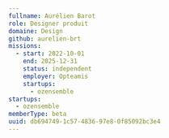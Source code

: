 ```yaml
---
fullname: Aurélien Barot
role: Designer produit
domaine: Design
github: aurelien-brt
missions:
  - start: 2022-10-01
    end: 2025-12-31
    status: independent
    employer: Opteamis
    startups:
      - ozensemble
startups:
  - ozensemble
memberType: beta
uuid: db694749-1c57-4836-97e8-0f85092bc3e4
---
```

